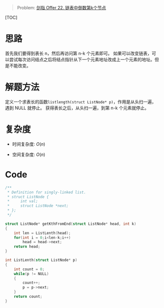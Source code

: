 > Problem: [剑指 Offer 22. 链表中倒数第k个节点](https://leetcode.cn/problems/lian-biao-zhong-dao-shu-di-kge-jie-dian-lcof/description/)

[TOC]

# 思路
首先我们要得到表长 n，然后再访问第 n-k 个元素即可。
如果可以改变链表，可以尝试每次访问结点之后将结点指针从下一个元素地址改成上一个元素的地址。但是不能改变。


# 解题方法
定义一个求表长的函数`listlength(struct ListNode* p)`，作用是从头扫一遍，遇到 NULL 就停止。
获得表长之后，从头扫一遍，到第 n-k 个元素就停止。

# 复杂度
- 时间复杂度: 
$O(n)$

- 空间复杂度: 
$O(n)$

# Code
```C []
/**
 * Definition for singly-linked list.
 * struct ListNode {
 *     int val;
 *     struct ListNode *next;
 * };
 */

struct ListNode* getKthFromEnd(struct ListNode* head, int k)
{
    int len = ListLenth(head);
    for(int i = 0;i<len-k;i++)
        head = head->next;
    return head;
}

int ListLenth(struct ListNode* p)
{
    int count = 0;
    while(p != NULL)
    {
        count++;
        p = p->next;
    }
    return count;
}
```